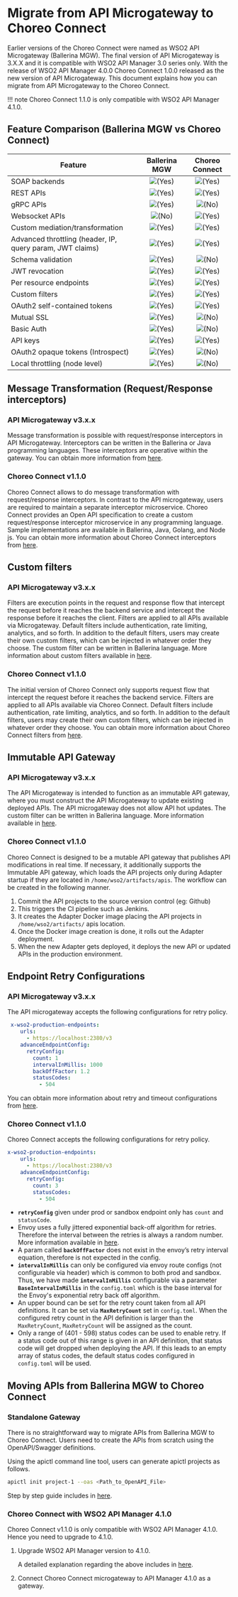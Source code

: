 # Migrate from API Microgateway to Choreo Connect

Earlier versions of the Choreo Connect were named as WSO2 API Microgateway (Ballerina MGW). The final version of API Microgateway is 3.X.X and it is compatible with WSO2 API Manager 3.0 series only. With the release of WSO2 API Manager 4.0.0 Choreo Connect 1.0.0 released as the new version of API Microgateway. This document explains how you can migrate from API Microgateway to the Choreo Connect.

!!! note
    Choreo Connect 1.1.0 is only compatible with WSO2 API Manager 4.1.0.

## Feature Comparison (Ballerina MGW vs Choreo Connect)

| **Feature**          | **Ballerina MGW**                                   | **Choreo Connect**                                  |
|----------------------|:---------------------------------------------------:|:---------------------------------------------------:|
| SOAP  backends       | ![(Yes)]({{base_path}}/assets/img/deploy/check.svg) | ![(Yes)]({{base_path}}/assets/img/deploy/check.svg) |
| REST APIs            | ![(Yes)]({{base_path}}/assets/img/deploy/check.svg) | ![(Yes)]({{base_path}}/assets/img/deploy/check.svg) |
| gRPC APIs            | ![(Yes)]({{base_path}}/assets/img/deploy/check.svg) | ![(No)]({{base_path}}/assets/img/deploy/error.svg)  |
| Websocket APIs       | ![(No)]({{base_path}}/assets/img/deploy/error.svg)  | ![(Yes)]({{base_path}}/assets/img/deploy/check.svg) |
| Custom mediation/transformation| ![(Yes)]({{base_path}}/assets/img/deploy/check.svg) | ![(Yes)]({{base_path}}/assets/img/deploy/check.svg)  |
| Advanced throttling (header, IP, query param, JWT claims)| ![(Yes)]({{base_path}}/assets/img/deploy/check.svg) | ![(Yes)]({{base_path}}/assets/img/deploy/check.svg)  |
| Schema validation    | ![(Yes)]({{base_path}}/assets/img/deploy/check.svg) | ![(No)]({{base_path}}/assets/img/deploy/error.svg)  |
| JWT revocation       | ![(Yes)]({{base_path}}/assets/img/deploy/check.svg) | ![(Yes)]({{base_path}}/assets/img/deploy/check.svg) |
| Per resource endpoints| ![(Yes)]({{base_path}}/assets/img/deploy/check.svg) | ![(Yes)]({{base_path}}/assets/img/deploy/check.svg)|
| Custom filters       | ![(Yes)]({{base_path}}/assets/img/deploy/check.svg) | ![(Yes)]({{base_path}}/assets/img/deploy/check.svg) |
| OAuth2 self-contained tokens| ![(Yes)]({{base_path}}/assets/img/deploy/check.svg) | ![(Yes)]({{base_path}}/assets/img/deploy/check.svg) |
| Mutual SSL           | ![(Yes)]({{base_path}}/assets/img/deploy/check.svg) | ![(No)]({{base_path}}/assets/img/deploy/error.svg)  |
| Basic Auth           | ![(Yes)]({{base_path}}/assets/img/deploy/check.svg) | ![(No)]({{base_path}}/assets/img/deploy/error.svg)  |
| API keys             | ![(Yes)]({{base_path}}/assets/img/deploy/check.svg) | ![(Yes)]({{base_path}}/assets/img/deploy/check.svg) |
| OAuth2 opaque tokens (Introspect)| ![(Yes)]({{base_path}}/assets/img/deploy/check.svg) | ![(No)]({{base_path}}/assets/img/deploy/error.svg)  |
| Local throttling (node level)| ![(Yes)]({{base_path}}/assets/img/deploy/check.svg) | ![(No)]({{base_path}}/assets/img/deploy/error.svg)  |

## Message Transformation (Request/Response interceptors)

### API Microgateway v3.x.x
Message transformation is possible with request/response interceptors in API Microgateway. Interceptors can be written in the Ballerina or Java programming languages. These interceptors are operative within the gateway. You can obtain more information from [here](https://mg.docs.wso2.com/en/latest/how-tos/message-transformation/message-transformation-overview/).

### Choreo Connect v1.1.0
Choreo Connect allows to do message transformation with request/response interceptors. In contrast to the API microgateway, users are required to maintain a separate interceptor microservice.  Choreo Connect provides an Open API specification to create a custom request/response interceptor microservice in any programming language. Sample implementations are available in Ballerina, Java, Golang, and Node js. You can obtain more information about Choreo Connect interceptors from [here]({{base_path}}/deploy-and-publish/deploy-on-gateway/choreo-connect/message-transformation/message-transformation-overview/).

## Custom filters

### API Microgateway v3.x.x
Filters are execution points in the request and response flow that intercept the request before it reaches the backend service and intercept the response before it reaches the client. Filters are applied to all APIs available via Microgateway. Default filters include authentication, rate limiting, analytics, and so forth. In addition to the default filters, users may create their own custom filters, which can be injected in whatever order they choose. The custom filter can be written in Ballerina language. More information about custom filters available in [here]( https://mg.docs.wso2.com/en/latest/how-tos/extensions/custom-filters/).

### Choreo Connect v1.1.0
The initial version of Choreo Connect only supports request flow that intercept the request before it reaches the backend service. Filters are applied to all APIs available via Choreo Connect. Default filters include authentication, rate limiting, analytics, and so forth. In addition to the default filters, users may create their own custom filters, which can be injected in whatever order they choose.  You can obtain more information about Choreo Connect filters from [here]({{base_path}}/deploy-and-publish/deploy-on-gateway/choreo-connect/extensions/custom-filters/#adding-a-custom-filter).


## Immutable API Gateway

### API Microgateway v3.x.x
The API Microgateway is intended to function as an immutable API gateway, where you must construct the API Microgateway to update existing deployed APIs. The API microgateway does not allow API hot updates. The custom filter can be written in Ballerina language. More information available in [here]( https://mg.docs.wso2.com/en/latest/faqs/#building-a-microgateway-project).

### Choreo Connect v1.1.0
Choreo Connect is designed to be a mutable API gateway that publishes API modifications in real time. If necessary, it additionally supports the Immutable API gateway, which loads the API projects only during Adapter startup if they are located in `/home/wso2/artifacts/apis`. The workflow can be created in the following manner.

1. Commit the API projects to the source version control (eg: Github)
2. This triggers the CI pipeline such as Jenkins.
3. It creates the Adapter Docker image placing the API projects in  `/home/wso2/artifacts/` apis location.
4. Once the Docker image creation is done, it rolls out the Adapter deployment.
5. When the new Adapter gets deployed, it deploys the new API or updated APIs in the
production environment.

## Endpoint Retry Configurations

### API Microgateway v3.x.x

The API microgateway accepts the following configurations for retry policy.

``` yaml
 x-wso2-production-endpoints:
    urls:
      - https://localhost:2380/v3
    advanceEndpointConfig:
      retryConfig:
        count: 1
        intervalInMillis: 1000
        backOffFactor: 1.2
        statusCodes:
          - 504
```

You can obtain more information about retry and timeout configurations from [here](https://mg.docs.wso2.com/en/latest/how-tos/endpoints/resiliency/retry-and-timeout-configs/#retry-config).

### Choreo Connect v1.1.0

Choreo Connect accepts the following configurations for retry policy.

``` yaml
x-wso2-production-endpoints:
    urls:
      - https://localhost:2380/v3
    advanceEndpointConfig:
      retryConfig:
        count: 3
        statusCodes:
          - 504

```

- **`retryConfig`** given under prod or sandbox endpoint only has `count` and `statusCode`. 
- Envoy uses a fully jittered exponential back-off algorithm for retries. Therefore the interval between the retries is always a random number. More information available in [here](https://www.envoyproxy.io/docs/envoy/latest/configuration/http/http_filters/router_filter#x-envoy-max-retries).
- A param called **`backOffFactor`** does not exist in the envoy’s retry interval equation, therefore is not expected in the config. 
- **`intervalInMillis`** can only be configured via envoy route configs (not configurable via header) which is common to both prod and sandbox. Thus, we have made **`intervalInMillis`** configurable via a parameter **`BaseIntervalInMillis`** in the `config.toml` which is the base interval for the Envoy's exponential retry back off algorithm.
- An upper bound can be set for the retry count taken from all API definitions. It can be set via **`MaxRetryCount`** set in `config.toml`. When the configured retry count in the API definition is larger than the `MaxRetryCount`, `MaxRetryCount` will be assigned as the count.
- Only a range of (401 - 598) status codes can be used to enable retry. If a status code out of this range is given in an API definition, that status code will get dropped when deploying the API. If this leads to an empty array of status codes, the default status codes configured in `config.toml` will be used. 

## Moving APIs from Ballerina MGW to Choreo Connect

### Standalone Gateway

There is no straightforward way to migrate APIs from Ballerina MGW to Choreo Connect. Users need to create the APIs from scratch using the OpenAPI/Swagger definitions.

Using the apictl command line tool, users can generate apictl projects as follows.

``` bash
apictl init project-1 --oas <Path_to_OpenAPI_File>
```

Step by step guide includes in [here]({{base_path}}/deploy-and-publish/deploy-on-gateway/choreo-connect/deploy-api/deploy-rest-api-in-choreo-connect/#choreo-connect-as-a-standalone-gateway).

### Choreo Connect with WSO2 API Manager 4.1.0

Choreo Connect v1.1.0 is only compatible with WSO2 API Manager 4.1.0. Hence you need to upgrade to 4.1.0.

1. Upgrade WSO2 API Manager version to 4.1.0. 

    A detailed explanation regarding the above includes in  [here]({{base_path}}/install-and-setup/upgrading-wso2-api-manager/320-to-410/upgrading-from-320-to-410/).

2. Connect Choreo Connect microgateway to API Manager 4.1.0 as a gateway.
